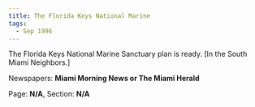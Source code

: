 ```yaml
---  
title: The Florida Keys National Marine  
tags:  
  - Sep 1996  
---  
```

  
The Florida Keys National Marine Sanctuary plan is ready. [In the South Miami Neighbors.]  
  
Newspapers: **Miami Morning News or The Miami Herald**  
  
Page: **N/A**, Section: **N/A** 
